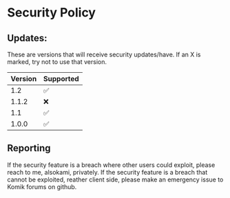# Security Policy

## Updates:
These are versions that will receive security updates/have. If an X is marked, 
try not to use that version.

| Version | Supported          |
| ------- | ------------------ |
| 1.2     | ✅                  |
| 1.1.2   | ❌                 |
| 1.1     | ✅                |
| 1.0.0   | :white_check_mark: | -- Alpha version, first release. November 30, 2024.

## Reporting

If the security feature is a breach where other users could exploit, please reach to me, alsokami, privately.
If the security feature is a breach that cannot be exploited, reather client side, please make an emergency issue to Komik forums on github.
